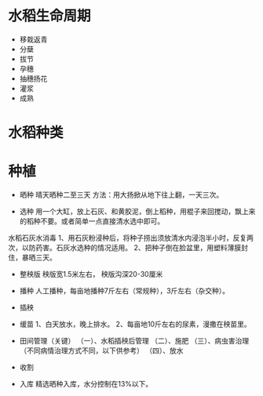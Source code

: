# 水稻生命周期
- 移栽返青
- 分蘖
- 拔节
- 孕穗
- 抽穗扬花
- 灌浆
- 成熟

# 水稻种类


# 种植
- 晒种
晴天晒种二至三天
方法：用大扬掀从地下往上翻，一天三次。

- 选种
用一个大缸，放上石灰、和黄胶泥，倒上稻种，用棍子来回搅动，飘上来的稻种不要。或者简单一点直接清水选中即可。

水稻石灰水消毒
1、用石灰粉浸种后，将种子捞出须放清水内浸泡半小时，反复两次，以防药害。石灰水选种的情况适用。
2、把种子倒在脸盆里，用塑料薄膜封住，暴晒三天。

- 整秧版
秧版宽1.5米左右， 秧版沟深20-30厘米

- 播种
人工播种，每亩地播种7斤左右（常规种），3斤左右（杂交种）。

- 插秧

- 缓苗
1、白天放水，晚上排水。
2、每亩地10斤左右的尿素，漫撒在秧苗里。

- 田间管理（关键）
（一）、水稻插秧后管理
（二）、施肥
（三）、病虫害治理（不同病情治理方式不同，以下供参考）
（四）、放水

- 收割
- 入库
精选晒种入库，水分控制在13%以下。
